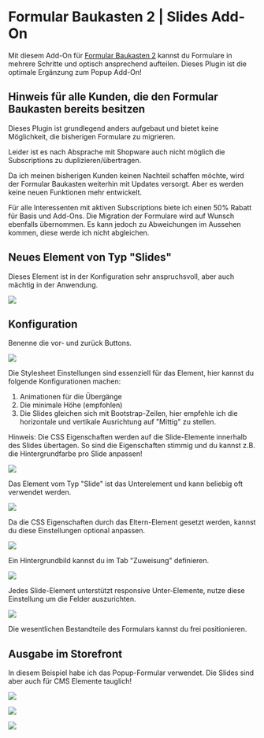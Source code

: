 # Formular Baukasten 2 | Slides Add-On

Mit diesem Add-On für [Formular Baukasten 2](../MoorlForms/index.md) kannst du Formulare in mehrere Schritte und optisch ansprechend aufteilen. Dieses Plugin ist die optimale Ergänzung zum Popup Add-On!

## Hinweis für alle Kunden, die den Formular Baukasten bereits besitzen

Dieses Plugin ist grundlegend anders aufgebaut und bietet keine Möglichkeit, die bisherigen
Formulare zu migrieren.

Leider ist es nach Absprache mit Shopware auch nicht möglich die Subscriptions zu duplizieren/übertragen.

Da ich meinen bisherigen Kunden keinen Nachteil schaffen möchte, wird der Formular Baukasten
weiterhin mit Updates versorgt. Aber es werden keine neuen Funktionen mehr entwickelt.

Für alle Interessenten mit aktiven Subscriptions biete ich einen 50% Rabatt für Basis und Add-Ons. 
Die Migration der Formulare wird auf Wunsch ebenfalls übernommen.
Es kann jedoch zu Abweichungen im Aussehen kommen, diese werde ich nicht abgleichen.

## Neues Element von Typ "Slides"

Dieses Element ist in der Konfiguration sehr anspruchsvoll, aber auch mächtig in der Anwendung.

![](images/fbs-01.jpg)

## Konfiguration

Benenne die vor- und zurück Buttons.

![](images/fbs-02.jpg)

Die Stylesheet Einstellungen sind essenziell für das Element, hier kannst du folgende
Konfigurationen machen:

1. Animationen für die Übergänge
2. Die minimale Höhe (empfohlen)
3. Die Slides gleichen sich mit Bootstrap-Zeilen, hier empfehle ich die horizontale und
vertikale Ausrichtung auf "Mittig" zu stellen.
   
Hinweis: Die CSS Eigenschaften werden auf die Slide-Elemente innerhalb des Slides übertagen.
So sind die Eigenschaften stimmig und du kannst z.B. die Hintergrundfarbe pro Slide anpassen!

![](images/fbs-03.jpg)

Das Element vom Typ "Slide" ist das Unterelement und kann beliebig oft verwendet werden.

![](images/fbs-04.jpg)

Da die CSS Eigenschaften durch das Eltern-Element gesetzt werden, kannst du diese Einstellungen
optional anpassen.

![](images/fbs-05.jpg)

Ein Hintergrundbild kannst du im Tab "Zuweisung" definieren.

![](images/fbs-06.jpg)

Jedes Slide-Element unterstützt responsive Unter-Elemente, nutze diese Einstellung um die Felder
auszurichten.

![](images/fbs-07.jpg)

Die wesentlichen Bestandteile des Formulars kannst du frei positionieren.

## Ausgabe im Storefront

In diesem Beispiel habe ich das Popup-Formular verwendet. Die Slides sind aber auch für
CMS Elemente tauglich!

![](images/fbs-08.jpg)

![](images/fbs-09.jpg)

![](images/fbs-10.jpg)
